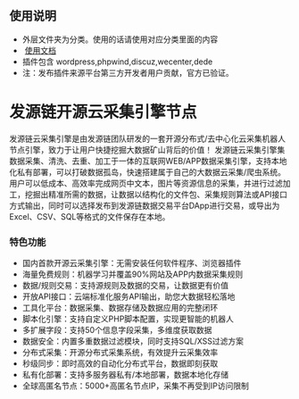 ## 使用说明 
- 外层文件夹为分类。使用的话请使用对应分类里面的内容
-  [使用文档](http://help.finndy.com/index.php?qa=questions&qa_1=activity&qa_1=%E5%BC%80-%E5%8F%91-%E6%96%87-%E6%A1%A3)
-  插件包含 wordpress,phpwind,discuz,wecenter,dede
-  注：发布插件来源平台第三方开发者用户贡献，官方已验证。




# 发源链开源云采集引擎节点
发源链云采集引擎是由发源链团队研发的一套开源分布式/去中心化云采集机器人节点引擎，致力于让用户快捷挖掘大数据矿山背后的价值！
发源链云采集引擎集数据采集、清洗、去重、加工于一体的互联网WEB/APP数据采集引擎，支持本地化私有部署，可以打破数据孤岛，快速搭建属于自己的大数据云采集/爬虫系统。用户可以低成本、高效率完成网页中文本，图片等资源信息的采集，并进行过滤加工，挖掘出精准所需的数据，让数据以结构化的文件包、采集规则算法或API接口方式输出，同时可以选择发布到发源链数据交易平台DApp进行交易，或导出为Excel、CSV、SQL等格式的文件保存在本地。

### 特色功能
- 国内首款开源云采集引擎：无需安装任何软件程序、浏览器插件
- 海量免费规则：机器学习并覆盖90%网站及APP内数据采集规则
- 数据/规则交易：支持源规则及数据的交易，让数据更有价值
- 开放API接口：云端标准化服务API输出，助您大数据轻松落地
- 工具化平台：数据采集、数据存储及数据应用的完整闭环
- 脚本化引擎：支持自定义PHP脚本配置，实现更智能的机器人
- 多扩展字段：支持50个信息字段采集，多维度获取数据
- 数据安全：内置多重数据过滤模块，同时支持SQL/XSS过滤方案
- 分布式采集：开源分布式采集系统，有效提升云采集效率
- 秒级同步：即时高效的自动化分布式平台，数据即刻获取
- 私有化部署：支持多服务器私有/本地部署，数据本地化存储
- 全球高匿名节点：5000+高匿名节点IP，采集不再受到IP访问限制

